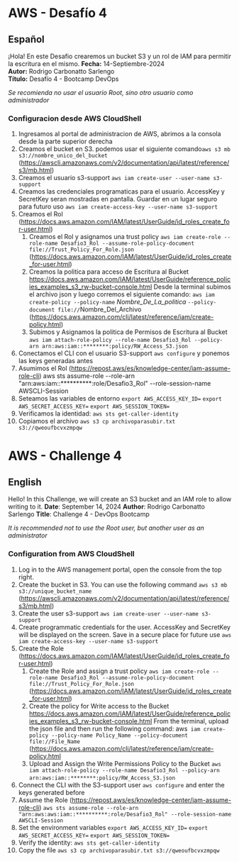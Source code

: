 # AWS - Desafío 4

## Español

¡Hola! En este Desafio crearemos un bucket  S3 y un rol de IAM para permitir la escritura en el mismo.
**Fecha:** 14-Septiembre-2024  
**Autor:** Rodrigo Carbonatto Sarlengo  
**Título:** Desafío 4 - Bootcamp DevOps

*Se recomienda no usar el usuario Root, sino otro usuario como administrador*

### Configuracion desde AWS CloudShell
1. Ingresamos al portal de administracion de AWS, abrimos a la consola desde la parte superior derecha
2. Creamos el bucket en S3. podemos usar el siguiente comando`aws s3 mb s3://nombre_unico_del_bucket` (https://awscli.amazonaws.com/v2/documentation/api/latest/reference/s3/mb.html)
3. Creamos el usuario s3-support
    `aws iam create-user --user-name s3-support`
4. Creamos las credenciales programaticas para el usuario. AccessKey y SecretKey seran mostradas en pantalla. Guardar en un lugar seguro para futuro uso
    `aws iam create-access-key --user-name s3-support`
5. Creamos el Rol (https://docs.aws.amazon.com/IAM/latest/UserGuide/id_roles_create_for-user.html) 
    1. Creamos el Rol y asignamos una trust policy 
        `aws iam create-role --role-name Desafio3_Rol --assume-role-policy-document file://Trust_Policy_For_Role.json` (https://docs.aws.amazon.com/IAM/latest/UserGuide/id_roles_create_for-user.html)
    2. Creamos la politica para acceso de Escritura al Bucket
     https://docs.aws.amazon.com/IAM/latest/UserGuide/reference_policies_examples_s3_rw-bucket-console.html
    Desde la terminal subimos el archivo json y luego corremos el siguiente comando: `aws iam create-policy --policy-name` *Nombre_De_La_politica* `--policy-document file://`Nombre_Del_Archivo (https://docs.aws.amazon.com/cli/latest/reference/iam/create-policy.html) 
    3. Subimos y Asignamos la politica de Permisos de Escritura al Bucket
        `aws iam attach-role-policy --role-name Desafio3_Rol --policy-arn arn:aws:iam::********:policy/RW_Access_S3.json`
6. Conectamos el CLI con el usuario S3-support
    `aws configure` y ponemos las keys generadas antes
7. Asumimos el Rol (https://repost.aws/es/knowledge-center/iam-assume-role-cli)
    aws sts assume-role --role-arn "arn:aws:iam::**********:role/Desafio3_Rol" --role-session-name AWSCLI-Session
8. Seteamos las variables de entorno
    `export AWS_ACCESS_KEY_ID=`
    `export AWS_SECRET_ACCESS_KEY=`
    `export AWS_SESSION_TOKEN=`
9. Verificamos la identidad:
    `aws sts get-caller-identity`
10. Copiamos el archivo
    `aws s3 cp archivoparasubir.txt s3://qweoufbcvxzmpqw`
 



# AWS - Challenge 4
## English
Hello! In this Challenge, we will create an S3 bucket and an IAM role to allow writing to it.
**Date**: September 14, 2024
**Author**: Rodrigo Carbonatto Sarlengo
**Title**: Challenge 4 - DevOps Bootcamp

*It is recommended not to use the Root user, but another user as an administrator*

### Configuration from AWS CloudShell
1. Log in to the AWS management portal, open the console from the top right.
2. Create the bucket in S3. You can use the following command `aws s3 mb s3://unique_bucket_name` (https://awscli.amazonaws.com/v2/documentation/api/latest/reference/s3/mb.html)   
3. Create the user s3-support 
   `aws iam create-user --user-name s3-support`
4. Create programmatic credentials for the user. AccessKey and SecretKey will be displayed on the screen. Save in a secure place for future use 
   `aws iam create-access-key --user-name s3-support`
5. Create the Role (https://docs.aws.amazon.com/IAM/latest/UserGuide/id_roles_create_for-user.html) 
   1. Create the Role and assign a trust policy 
   `aws iam create-role --role-name Desafio3_Rol --assume-role-policy-document file://Trust_Policy_For_Role.json` (https://docs.aws.amazon.com/IAM/latest/UserGuide/id_roles_create_for-user.html) 
   2. Create the policy for Write access to the Bucket https://docs.aws.amazon.com/IAM/latest/UserGuide/reference_policies_examples_s3_rw-bucket-console.html 
   From the terminal, upload the json file and then run the following command: aws` iam create-policy --policy-name Policy_Name --policy-document file://File_Name` (https://docs.aws.amazon.com/cli/latest/reference/iam/create-policy.html  
   3. Upload and Assign the Write Permissions Policy to the Bucket 
   `aws iam attach-role-policy --role-name Desafio3_Rol --policy-arn arn:aws:iam::********:policy/RW_Access_S3.json`   
6. Connect the CLI with the S3-support user 
    `aws configure` and enter the keys generated before
7. Assume the Role (https://repost.aws/es/knowledge-center/iam-assume-role-cli) 
     `aws sts assume-role --role-arn "arn:aws:aws:iam::**********:role/Desafio3_Rol" --role-session-name AWSCLI-Session`
8. Set the environment variables 
     `export AWS_ACCESS_KEY_ID=` 
     `export AWS_SECRET_ACCESS_KEY=` 
     `export AWS_SESSION_TOKEN=`
9. Verify the identity: 
     `aws sts get-caller-identity`
10. Copy the file 
     `aws s3 cp archivoparasubir.txt s3://qweoufbcvxzmpqw`
